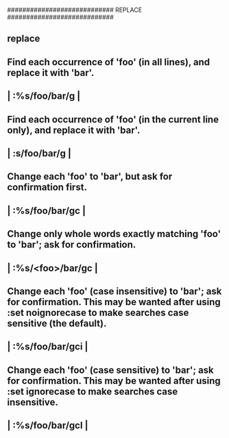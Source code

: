  ############################
 REPLACE 
 ############################

 replace
 --------
 Find each occurrence of 'foo' (in all lines), and replace it with 'bar'.
 ------------------------------------------------------------------------
 | :%s/foo/bar/g							|
 ------------------------------------------------------------------------

 Find each occurrence of 'foo' (in the current line only), and replace it with 'bar'.
 ------------------------------------------------------------------------
 | :s/foo/bar/g								|
 ------------------------------------------------------------------------

 Change each 'foo' to 'bar', but ask for confirmation first.
 ------------------------------------------------------------------------
 | :%s/foo/bar/gc							|
 ------------------------------------------------------------------------

 Change only whole words exactly matching 'foo' to 'bar'; ask for confirmation.
 ------------------------------------------------------------------------
 | :%s/\<foo\>/bar/gc							|
 ------------------------------------------------------------------------

 Change each 'foo' (case insensitive) to 'bar'; ask for confirmation.
 This may be wanted after using :set noignorecase to make searches case sensitive (the default).
 ------------------------------------------------------------------------ 
 | :%s/foo/bar/gci							|
 ------------------------------------------------------------------------

 Change each 'foo' (case sensitive) to 'bar'; ask for confirmation.
 This may be wanted after using :set ignorecase to make searches case insensitive.
 ------------------------------------------------------------------------
 | :%s/foo/bar/gcI							|
 ------------------------------------------------------------------------

